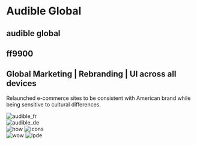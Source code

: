 # Audible Global

audible global
---

ff9900
---

Global Marketing | Rebranding | UI across all devices
---

Relaunched e-commerce sites to be consistent with American brand while being sensitive to cultural differences.

<div class="container mt-2 pl-5 pr-5 pt-3 pb-3 mb-2 grey-background">
  <div class="row">
    <div class="col-sm">
      <img data-src="https://cdn.annettevonbrandis.com/projectfiles/5d6adeb06c18198abb484fbc/b5bd6470-cc32-11e9-ae08-f340337a2921/original" src="https://cdn.annettevonbrandis.com/projectfiles/5d6adeb06c18198abb484fbc/b5bd6470-cc32-11e9-ae08-f340337a2921/blur" class="lazy img-fluid" alt="audible_fr" data-width="906" data-height="1808">
    </div>
    <div class="col-sm">
      <img data-src="https://cdn.annettevonbrandis.com/projectfiles/5d6adeb06c18198abb484fbc/df6e9c30-cc32-11e9-ae08-f340337a2921/original" src="https://cdn.annettevonbrandis.com/projectfiles/5d6adeb06c18198abb484fbc/df6e9c30-cc32-11e9-ae08-f340337a2921/blur" class="lazy img-fluid" alt="audible_de" data-width="913" data-height="1809">
    </div>
  </div>
</div>

<div class="container mt-4 mb-2">
  <div class="row">
    <div class="col-sm">
      <img data-src="https://cdn.annettevonbrandis.com/projectfiles/5d6adeb06c18198abb484fbc/198b78c0-cc33-11e9-ae08-f340337a2921/original" src="https://cdn.annettevonbrandis.com/projectfiles/5d6adeb06c18198abb484fbc/198b78c0-cc33-11e9-ae08-f340337a2921/blur" class="lazy img-fluid pt-2 pb-2" alt="how" data-width="902" data-height="1602">
      <img data-src="https://cdn.annettevonbrandis.com/projectfiles/5d6adeb06c18198abb484fbc/2f055db0-cc33-11e9-ae08-f340337a2921/original" src="https://cdn.annettevonbrandis.com/projectfiles/5d6adeb06c18198abb484fbc/2f055db0-cc33-11e9-ae08-f340337a2921/blur" class="lazy img-fluid pt-4 pb-2" alt="icons" data-width="902" data-height="378">
    </div>
    <div class="col-sm">
      <img data-src="https://cdn.annettevonbrandis.com/projectfiles/5d6adeb06c18198abb484fbc/6d113240-cc34-11e9-b0f2-4f4da0a27980/original" src="https://cdn.annettevonbrandis.com/projectfiles/5d6adeb06c18198abb484fbc/6d113240-cc34-11e9-b0f2-4f4da0a27980/blur" class="lazy img-fluid pt-2 pb-2" alt="wow" data-width="903" data-height="1098">
      <img data-src="https://cdn.annettevonbrandis.com/projectfiles/5d6adeb06c18198abb484fbc/b43049e0-cc34-11e9-b0f2-4f4da0a27980/original" src="https://cdn.annettevonbrandis.com/projectfiles/5d6adeb06c18198abb484fbc/b43049e0-cc34-11e9-b0f2-4f4da0a27980/blur" class="lazy img-fluid pt-2 pb-2" alt="lpde" data-width="900" data-height="1098">
    </div>
  </div>
</div>
